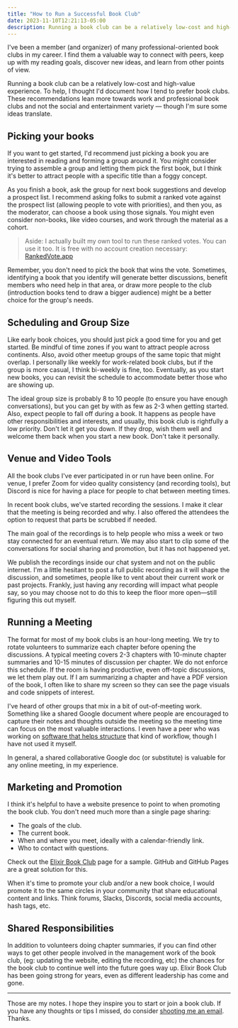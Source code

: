 ```yaml
---
title: "How to Run a Successful Book Club"
date: 2023-11-10T12:21:13-05:00
description: Running a book club can be a relatively low-cost and high-value experience. To help, I thought I'd document how I tend to prefer book clubs.
---
```


I've been a member (and organizer) of many professional-oriented book clubs in my career. I find them a valuable way to connect with peers, keep up with my reading goals, discover new ideas, and learn from other points of view.

Running a book club can be a relatively low-cost and high-value experience. To help, I thought I'd document how I tend to prefer book clubs. These recommendations lean more towards work and professional book clubs and not the social and entertainment variety — though I'm sure some ideas translate.

## Picking your books

If you want to get started, I'd recommend just picking a book you are interested in reading and forming a group around it. You might consider trying to assemble a group and letting them pick the first book, but I think it's better to attract people with a specific title than a foggy concept.

As you finish a book, ask the group for next book suggestions and develop a prospect list. I recommend asking folks to submit a ranked vote against the prospect list (allowing people to vote with priorities), and then you, as the moderator, can choose a book using those signals. You might even consider non-books, like video courses, and work through the material as a cohort.

> Aside: I actually built my own tool to run these ranked votes. You can use it too. It is free with no account creation necessary: [RankedVote.app](https://rankedvote.app/)

Remember, you don't need to pick the book that wins the vote. Sometimes, identifying a book that you identify will generate better discussions, benefit members who need help in that area, or draw more people to the club (introduction books tend to draw a bigger audience) might be a better choice for the group's needs.

## Scheduling and Group Size

Like early book choices, you should just pick a good time for you and get started. Be mindful of time zones if you want to attract people across continents. Also, avoid other meetup groups of the same topic that might overlap. I personally like weekly for work-related book clubs, but if the group is more casual, I think bi-weekly is fine, too. Eventually, as you start new books, you can revisit the schedule to accommodate better those who are showing up.

The ideal group size is probably 8 to 10 people (to ensure you have enough conversations), but you can get by with as few as 2-3 when getting started. Also, expect people to fall off during a book. It happens as people have other responsibilities and interests, and usually, this book club is rightfully a low priority. Don't let it get you down. If they drop, wish them well and welcome them back when you start a new book. Don't take it personally.

## Venue and Video Tools

All the book clubs I've ever participated in or run have been online. For venue, I prefer Zoom for video quality consistency (and recording tools), but Discord is nice for having a place for people to chat between meeting times.

In recent book clubs, we've started recording the sessions. I make it clear that the meeting is being recorded and why. I also offered the attendees the option to request that parts be scrubbed if needed.

The main goal of the recordings is to help people who miss a week or two stay connected for an eventual return. We may also start to clip some of the conversations for social sharing and promotion, but it has not happened yet.

We publish the recordings inside our chat system and not on the public internet. I'm a little hesitant to post a full public recording as it will shape the discussion, and sometimes, people like to vent about their current work or past projects. Frankly, just having any recording will impact what people say, so you may choose not to do this to keep the floor more open—still figuring this out myself.

## Running a Meeting

The format for most of my book clubs is an hour-long meeting. We try to rotate volunteers to summarize each chapter before opening the discussions. A typical meeting covers 2-3 chapters with 10-minute chapter summaries and 10-15 minutes of discussion per chapter. We do not enforce this schedule. If the room is having productive, even off-topic discussions, we let them play out. If I am summarizing a chapter and have a PDF version of the book, I often like to share my screen so they can see the page visuals and code snippets of interest.

I've heard of other groups that mix in a bit of out-of-meeting work. Something like a shared Google document where people are encouraged to capture their notes and thoughts outside the meeting so the meeting time can focus on the most valuable interactions. I even have a peer who was working on [software that helps structure][1] that kind of workflow, though I have not used it myself.

[1]: https://www.getmarginal.com/

In general, a shared collaborative Google doc (or substitute) is valuable for any online meeting, in my experience.

## Marketing and Promotion

I think it's helpful to have a website presence to point to when promoting the book club. You don't need much more than a single page sharing:

- The goals of the club.
- The current book.
- When and where you meet, ideally with a calendar-friendly link.
- Who to contact with questions.

Check out the [Elixir Book Club][2] page for a sample. GitHub and GitHub Pages are a great solution for this.

[2]: https://elixirbookclub.github.io/website/

When it's time to promote your club and/or a new book choice, I would promote it to the same circles in your community that share educational content and links. Think forums, Slacks, Discords, social media accounts, hash tags, etc.

## Shared Responsibilities

In addition to volunteers doing chapter summaries, if you can find other ways to get other people involved in the management work of the book club, (eg: updating the website, editing the recording, etc) the chances for the book club to continue well into the future goes way up. Elixir Book Club has been going strong for years, even as different leadership has come and gone.

---

Those are my notes. I hope they inspire you to start or join a book club. If you have any thoughts or tips I missed, do consider [shooting me an email](/contact). Thanks.
